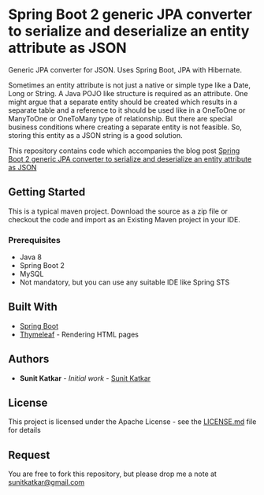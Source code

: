 # Spring Boot 2 generic JPA converter to serialize and deserialize an entity attribute as JSON
Generic JPA converter for JSON. Uses Spring Boot, JPA with Hibernate.

Sometimes an entity attribute is not just a native or simple type like a Date, Long or String. 
A Java POJO like structure is required as an attribute. One might argue that a separate entity 
should be created which results in a separate table and a reference to it should be used like in 
a OneToOne or ManyToOne or OneToMany type of relationship. But there are special business conditions 
where creating a separate entity is not feasible. So, storing this entity as a JSON string is a good solution.

This repository contains code which accompanies the blog post [Spring Boot 2 generic JPA converter to serialize and deserialize an entity attribute as JSON](https://sunitkatkar.blogspot.com/2018/05/spring-boot-2-generic-jpa-converter-to.html)

## Getting Started

This is a typical maven project. Download the source as a zip file or checkout the code and import as an Existing Maven project in your IDE.

### Prerequisites

* Java 8
* Spring Boot 2
* MySQL
* Not mandatory, but you can use any suitable IDE like Spring STS

 

## Built With

* [Spring Boot](https://projects.spring.io/spring-boot/) 
* [Thymeleaf](https://www.thymeleaf.org/) - Rendering HTML pages


## Authors

* **Sunit Katkar** - *Initial work* - [Sunit Katkar](https://sunitkatkar.blogspot.com/)

## License

This project is licensed under the Apache License - see the [LICENSE.md](LICENSE.md) file for details

## Request
You are free to fork this repository, but please drop me a note at sunitkatkar@gmail.com
